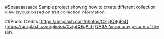 #Spaaaaaaaace
Sample project showing how to create different collection view layouts based on trait collection information


##Photo Credits
[https://unsplash.com/photos/CzigtQ8gPi4](https://unsplash.com/photos/CzigtQ8gPi4)
[NASA Astronomy picture of the day](http://apod.nasa.gov/apod/astropix.html)